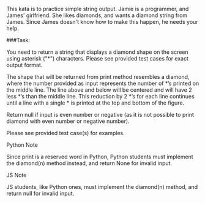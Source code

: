 This kata is to practice simple string output. Jamie is a programmer, and James' girlfriend. She likes diamonds, and wants a diamond string from James. Since James doesn't know how to make this happen, he needs your help.

###Task:

You need to return a string that displays a diamond shape on the screen using asterisk ("*") characters. Please see provided test cases for exact output format.

The shape that will be returned from print method resembles a diamond, where the number provided as input represents the number of *’s printed on the middle line. The line above and below will be centered and will have 2 less *’s than the middle line. This reduction by 2 *’s for each line continues until a line with a single * is printed at the top and bottom of the figure.

Return null if input is even number or negative (as it is not possible to print diamond with even number or negative number).

Please see provided test case(s) for examples.

Python Note

Since print is a reserved word in Python, Python students must implement the diamond(n) method instead, and return None for invalid input.

JS Note

JS students, like Python ones, must implement the diamond(n) method, and return null for invalid input.
